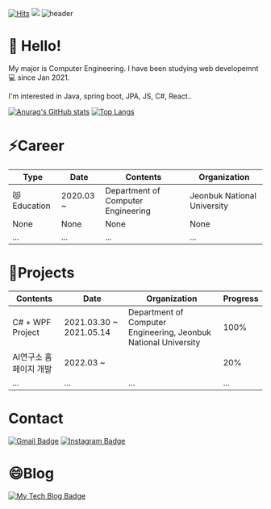 [![Hits](https://hits.seeyoufarm.com/api/count/incr/badge.svg?url=https%3A%2F%2Fgithub.com%2FByuntil%2Fhit-counter&count_bg=%2379C83D&title_bg=%23555555&icon=&icon_color=%23E7E7E7&title=hits&edge_flat=true)](https://hits.seeyoufarm.com) <img src="https://img.shields.io/github/followers/Byuntil"/>
![header](https://capsule-render.vercel.app/api?type=wave&color=F8E2CF&height=300&section=header&text=Byuntil&fontSize=90)



# :wave: Hello!
 
 My major is Computer Engineering.
 I have been studying web developemnt:computer: since Jan 2021.
  
  I'm interested in Java, spring boot, JPA, JS, C#, React..

 

[![Anurag's GitHub stats](https://github-readme-stats.vercel.app/api?username=Byuntil)](https://github.com/Byuntil/github-readme-stats)
[![Top Langs](https://github-readme-stats.vercel.app/api/top-langs/?username=Byuntil&layout=compact)](https://github.com/anuraghazra/github-readme-stats)

# :zap:Career

|Type|Date|Contents|Organization|
|---|---|---|---|
|  :heart_eyes_cat:Education  | 2020.03 ~  | Department of Computer Engineering  |  Jeonbuk National University |
|  None | None  |  None  | None  |
|  ... | ...  | ...  | ...  |


# :tada:Projects

|Contents|Date|Organization|Progress|
|---|---|---|---|
| C# + WPF Project|2021.03.30 ~ 2021.05.14 |Department of Computer Engineering, Jeonbuk National University|100%|
| AI연구소 홈페이지 개발  |2022.03 ~ ||20%|
|...|...|...|...|

# Contact
[![Gmail Badge](https://img.shields.io/badge/Gmail-d14836?style=flet-square&logo=Gmail&logoColor=white&link=mailto:gugugu2014@jbnu.ac.kr)](mailto:gugugu2014@jbnu.ac.kr)
[![Instagram Badge](http://img.shields.io/badge/Instagram-523FCF?style=flet-square&logo=Instagram&link=https://www.instagram.com/by_until/)](https://www.instagram.com/by_until/)

# :smile:Blog
[![My Tech Blog Badge](http://img.shields.io/badge/-My%20Tech%20blog-black?style=flat-square&logo=github&link=https://kinetic27.github.io/)](https://byuntil.github.io/)
